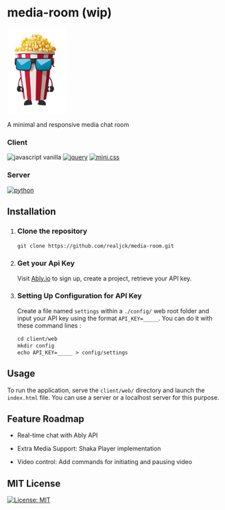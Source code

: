 # media-room (wip)

<img src="client/web/app/images/mascot.svg" alt="popcorn mascot" height="200">

A minimal and responsive media chat room

### Client

![javascript vanilla](https://img.shields.io/badge/javascript-grey?logo=javascript)
[![jquery](https://img.shields.io/badge/jquery-0865a7?logo=jquery)](https://jquery.com/)
[![mini.css](https://img.shields.io/badge/mini.css-f22f21)](https://minicss.us/)

### Server

[![python](https://img.shields.io/badge/python-f7dc65?logo=python)](https://www.python.org/)

## Installation

1) ### Clone the repository

    ~~~~
    git clone https://github.com/realjck/media-room.git
    ~~~~

2) ### Get your Api Key

    Visit [Ably.io](https://ably.io) to sign up, create a project, retrieve your API key.

3) ### Setting Up Configuration for API Key

    Create a file named `settings` within a `./config/` web root folder and input your API key using the format `API_KEY=_____`. You can do it with these command lines :

    ~~~~
    cd client/web
    mkdir config
    echo API_KEY=_____ > config/settings
    ~~~~

## Usage

To run the application, serve the `client/web/` directory and launch the `index.html` file. You can use a server or a localhost server for this purpose.

## Feature Roadmap

- Real-time chat with Ably API
     
- Extra Media Support: Shaka Player implementation

- Video control: Add commands for initiating and pausing video

## MIT License

[![License: MIT](https://img.shields.io/badge/License-MIT-yellow.svg)](https://github.com/realjck/media-room/blob/main/LICENSE)
